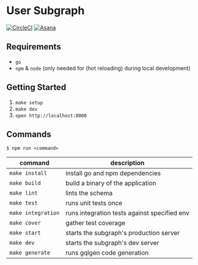 # User Subgraph

[![CircleCI](https://dl.circleci.com/status-badge/img/gh/jcuffney/user-subgraph/tree/main.svg?style=svg&circle-token=bbbd0224a449733c353d1454e72ee1982c01d7a2)](https://dl.circleci.com/status-badge/redirect/gh/jcuffney/user-subgraph/tree/main)
[![Asana](https://img.shields.io/badge/asana-%23273347.svg?&style=for-the-badge&logo=asana&logoColor=white)](https://app.asana.com/0/1203689378138415)

## Requirements

- `go`
- `npm` & `node` (only needed for (hot reloading) during local development)

## Getting Started

1. `make setup`
2. `make dev`
3. `open http://localhost:8000`

## Commands

`$ npm run <command>`

| command                     | description   |
|-----------------------------|---------------|
| `make install`              | install go and npm dependencies |
| `make build`                | build a binary of the application |
| `make lint`                 | lints the schema |
| `make test`                 | runs unit tests once |
| `make integration`          | runs integration tests against specified env |
| `make cover`                | gather test coverage |
| `make start`                | starts the subgraph's production server |
| `make dev`                  | starts the subgraph's dev server |
| `make generate`             | runs gqlgen code generation |
